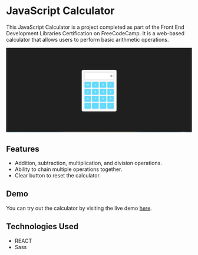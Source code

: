 # JavaScript Calculator

This JavaScript Calculator is a project completed as part of the Front End Development Libraries Certification on FreeCodeCamp. It is a web-based calculator that allows users to perform basic arithmetic operations.

![JavaScript Calculator](screenshot.PNG)

## Features

- Addition, subtraction, multiplication, and division operations.
- Ability to chain multiple operations together.
- Clear button to reset the calculator.
## Demo

You can try out the calculator by visiting the live demo [here](https://effulgent-stroopwafel-310af2.netlify.app).

## Technologies Used

- REACT
- Sass
